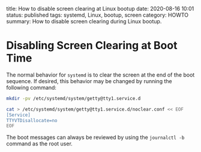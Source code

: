 title: How to disable screen clearing at Linux bootup
date: 2020-08-16 10:01
status: published
tags: systemd, Linux, bootup, screen
category: HOWTO
summary: How to disable screen clearing during Linux bootup.

Disabling Screen Clearing at Boot Time
======================================


The normal behavior for `systemd` is to clear the screen at the 
end of the boot sequence. 
If desired, this behavior may be changed by running the following command:

```bash
mkdir -pv /etc/systemd/system/getty@tty1.service.d

cat > /etc/systemd/system/getty@tty1.service.d/noclear.conf << EOF
[Service]
TTYVTDisallocate=no
EOF
```

The boot messages can always be reviewed by using the 
`journalctl -b` command as the root user. 
